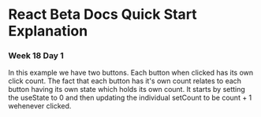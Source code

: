 # React Beta Docs Quick Start Explanation   
### Week 18 Day 1

In this example we have two buttons. Each button when clicked has its own click count. The fact that each button has it's own count relates to each button having its own state which holds its own count. It starts by setting the useState to 0 and then updating the individual setCount to be count + 1 wehenever clicked.